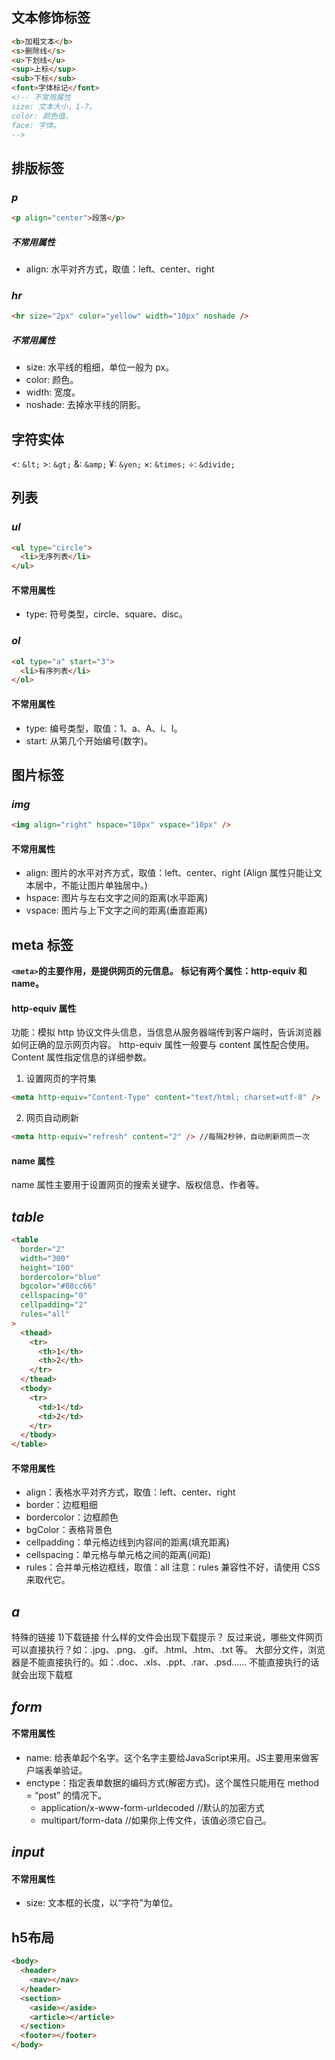## 文本修饰标签

```html
<b>加粗文本</b>
<s>删除线</s>
<u>下划线</u>
<sup>上标</sup>
<sub>下标</sub>
<font>字体标记</font>
<!-- 不常用属性
size: 文本大小，1-7。
color: 颜色值。
face: 字体。 
-->
```

## 排版标签

### _p_

```html
<p align="center">段落</p>
```

##### 不常用属性

- align: 水平对齐方式，取值：left、center、right

### _hr_

```html
<hr size="2px" color="yellow" width="10px" noshade />
```

##### 不常用属性

- size: 水平线的粗细，单位一般为 px。
- color: 颜色。
- width: 宽度。
- noshade: 去掉水平线的阴影。

## 字符实体

&lt;: `&lt;`
&gt;: `&gt;`
&amp;: `&amp;`
&yen;: `&yen;`
&times;: `&times;`
&divide;: `&divide;`

## 列表

### _ul_

```html
<ul type="circle">
  <li>无序列表</li>
</ul>
```

#### 不常用属性

- type: 符号类型，circle、square、disc。

### _ol_

```html
<ol type="a" start="3">
  <li>有序列表</li>
</ol>
```

#### 不常用属性

- type: 编号类型，取值：1、a、A、i、I。
- start: 从第几个开始编号(数字)。

## 图片标签

### _img_

```html
<img align="right" hspace="10px" vspace="10px" />
```

#### 不常用属性

- align: 图片的水平对齐方式，取值：left、center、right (Align 属性只能让文本居中，不能让图片单独居中。)
- hspace: 图片与左右文字之间的距离(水平距离)
- vspace: 图片与上下文字之间的距离(垂直距离)

## meta 标签

**`<meta>`的主要作用，是提供网页的元信息。**
**<meta>标记有两个属性：http-equiv 和 name。**

#### http-equiv 属性

功能：模拟 http 协议文件头信息，当信息从服务器端传到客户端时，告诉浏览器如何正确的显示网页内容。
http-equiv 属性一般要与 content 属性配合使用。Content 属性指定信息的详细参数。

1. 设置网页的字符集

```html
<meta http-equiv="Content-Type" content="text/html; charset=utf-8" />
```

2. 网页自动刷新

```html
<meta http-equiv="refresh" content="2" /> //每隔2秒钟，自动刷新网页一次
```

#### name 属性

name 属性主要用于设置网页的搜索关键字、版权信息、作者等。

## _table_

```html
<table
  border="2"
  width="300"
  height="100"
  bordercolor="blue"
  bgcolor="#88cc66"
  cellspacing="0"
  cellpadding="2"
  rules="all"
>
  <thead>
    <tr>
      <th>1</th>
      <th>2</th>
    </tr>
  </thead>
  <tbody>
    <tr>
      <td>1</td>
      <td>2</td>
    </tr>
  </tbody>
</table>
```

#### 不常用属性

- align：表格水平对齐方式，取值：left、center、right
- border：边框粗细
- bordercolor：边框颜色
- bgColor：表格背景色
- cellpadding：单元格边线到内容间的距离(填充距离)
- cellspacing：单元格与单元格之间的距离(间距)
- rules：合并单元格边框线，取值：all
  注意：rules 兼容性不好，请使用 CSS 来取代它。

## _a_

特殊的链接 1)下载链接
什么样的文件会出现下载提示？
反过来说，哪些文件网页可以直接执行？如：.jpg、.png、.gif、.html、.htm、.txt 等。
大部分文件，浏览器是不能直接执行的。如：.doc、.xls、.ppt、.rar、.psd……
不能直接执行的话就会出现下载框

## _form_

#### 不常用属性
- name: 给表单起个名字。这个名字主要给JavaScript来用。JS主要用来做客户端表单验证。
- enctype：指定表单数据的编码方式(解密方式)。这个属性只能用在 method = “post” 的情况下。
  - application/x-www-form-urldecoded  //默认的加密方式
  - multipart/form-data  //如果你上传文件，该值必须它自己。

## _input_
#### 不常用属性
- size: 文本框的长度，以“字符”为单位。

## h5布局
```html
<body>
  <header>
    <nav></nav>
  </header>
  <section>
    <aside></aside>
    <article></article>
  </section>
  <footer></footer>
</body>
```
